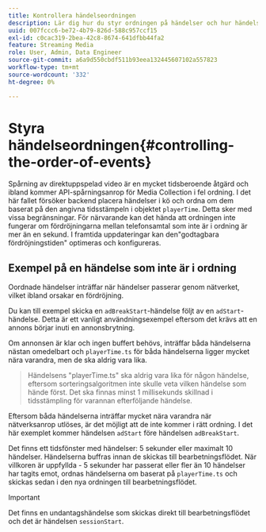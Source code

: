 ```yaml
---
title: Kontrollera händelseordningen
description: Lär dig hur du styr ordningen på händelser och hur händelser i vissa fall ordnas om baserat på den angivna tidsstämpeln i playerTime-objektet.
uuid: 007fccc6-be72-4b79-826d-588c957ccf15
exl-id: c0cac319-2bea-42c8-8674-641dfbb44fa2
feature: Streaming Media
role: User, Admin, Data Engineer
source-git-commit: a6a9d550cbdf511b93eea132445607102a557823
workflow-type: tm+mt
source-wordcount: '332'
ht-degree: 0%

---
```


# Styra händelseordningen{#controlling-the-order-of-events}

Spårning av direktuppspelad video är en mycket tidsberoende åtgärd och ibland kommer API-spårningsanrop för Media Collection i fel ordning. I det här fallet försöker backend placera händelser i kö och ordna om dem baserat på den angivna tidsstämpeln i objektet `playerTime`.  Detta sker med vissa begränsningar. För närvarande kan det hända att ordningen inte fungerar om fördröjningarna mellan telefonsamtal som inte är i ordning är mer än en sekund. I framtida uppdateringar kan den&quot;godtagbara fördröjningstiden&quot; optimeras och konfigureras.

## Exempel på en händelse som inte är i ordning

Oordnade händelser inträffar när händelser passerar genom nätverket, vilket ibland orsakar en fördröjning.

Du kan till exempel skicka en `adBreakStart`-händelse följt av en `adStart`-händelse. Detta är ett vanligt användningsexempel eftersom det krävs att en annons börjar inuti en annonsbrytning.

Om annonsen är klar och ingen buffert behövs, inträffar båda händelserna nästan omedelbart och `playerTime.ts` för båda händelserna ligger mycket nära varandra, men de ska aldrig vara lika.

> Händelsens &quot;playerTime.ts&quot; ska aldrig vara lika för någon händelse, eftersom sorteringsalgoritmen inte skulle veta vilken händelse som hände först. Det ska finnas minst 1 millisekunds skillnad i tidsstämpling för varannan efterföljande händelse.

Eftersom båda händelserna inträffar mycket nära varandra när nätverksanrop utlöses, är det möjligt att de inte kommer i rätt ordning. I det här exemplet kommer händelsen `adStart` före händelsen `adBreakStart`.


Det finns ett tidsfönster med händelser: 5 sekunder eller maximalt 10 händelser. Händelserna buffras innan de skickas till bearbetningsflödet. När villkoren är uppfyllda - 5 sekunder har passerat eller fler än 10 händelser har tagits emot, ordnas händelserna om baserat på `playerTime.ts` och skickas sedan i den nya ordningen till bearbetningsflödet.

>[!IMPORTANT]
>
>Det finns en undantagshändelse som skickas direkt till bearbetningsflödet och det är händelsen `sessionStart`.
